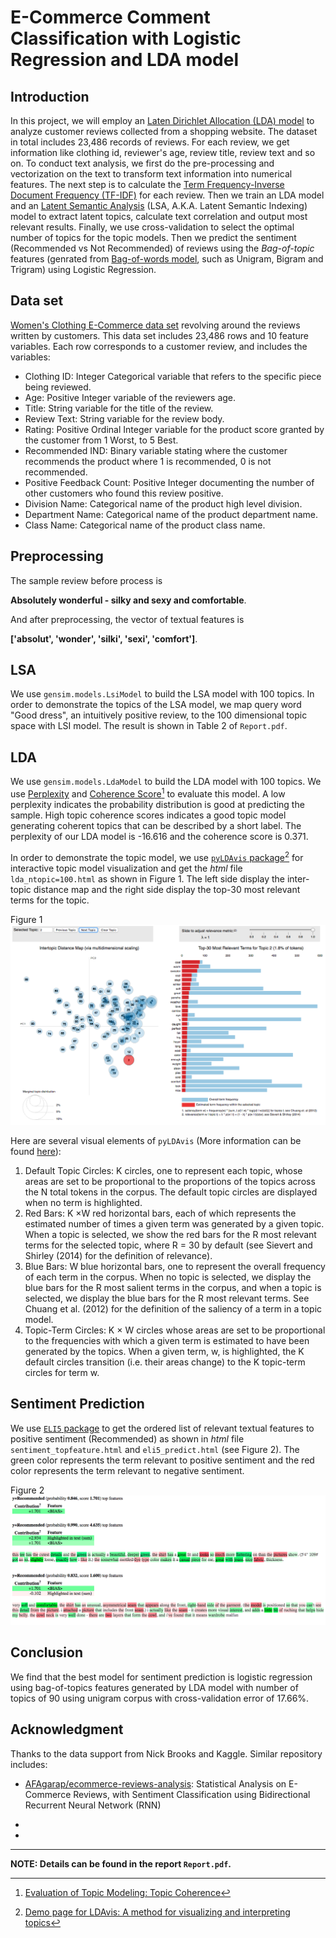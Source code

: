 # E-Commerce Comment Classification with Logistic Regression and LDA model

## Introduction

In this project, we will employ an [Laten Dirichlet Allocation (LDA) model](https://en.wikipedia.org/wiki/Latent_Dirichlet_allocation) to analyze customer reviews collected from a shopping website. The dataset in total includes 23,486 records of reviews. For each review, we get information like clothing id, reviewer's age, review title, review text and so on. To conduct text analysis, we first do the pre-processing and vectorization on the text to transform text information into numerical features. The next step is to calculate the [Term Frequency-Inverse Document Frequency (TF-IDF)](https://en.wikipedia.org/wiki/Tf%E2%80%93idf) for each review. Then we train an LDA model and an [Latent Semantic Analysis](https://en.wikipedia.org/wiki/Latent_semantic_analysis)  (LSA, A.K.A. Latent Semantic Indexing) model to extract latent topics, calculate text correlation and output most relevant results. Finally, we use cross-validation to select the optimal number of topics for the topic models. Then we predict the sentiment (Recommended vs Not Recommended) of reviews using the *Bag-of-topic* features (genrated from [Bag-of-words model](https://en.wikipedia.org/wiki/Bag-of-words_model), such as Unigram, Bigram and Trigram) using Logistic Regression.

## Data set

[Women's Clothing E-Commerce data set](https://www.kaggle.com/nicapotato/womens-ecommerce-clothing-reviews) revolving around the reviews written by customers. This data set includes 23,486 rows and 10 feature variables. Each row corresponds
to a customer review, and includes the variables:

* Clothing ID: Integer Categorical variable that refers to the specific piece being reviewed.
* Age: Positive Integer variable of the reviewers age.
* Title: String variable for the title of the review.
* Review Text: String variable for the review body.
* Rating: Positive Ordinal Integer variable for the product score granted by the customer from 1 Worst, to 5 Best.
* Recommended IND: Binary variable stating where the customer recommends the product where 1 is recommended, 0 is not recommended.
* Positive Feedback Count: Positive Integer documenting the number of other customers who found this review positive.
* Division Name: Categorical name of the product high level division.
* Department Name: Categorical name of the product department name.
* Class Name: Categorical name of the product class name.

## Preprocessing

The sample review before process is 

**Absolutely wonderful - silky and sexy and comfortable**. 

And after preprocessing, the vector of textual features is 

**['absolut', 'wonder', 'silki', 'sexi', 'comfort']**.

## LSA

We use `gensim.models.LsiModel` to build the LSA model with 100 topics. In order to demonstrate the topics of the LSA model, we map query word "Good dress", an intuitively positive review, to the 100 dimensional topic space with LSI model. The result is shown in Table 2 of `Report.pdf`.

## LDA

We use `gensim.models.LdaModel` to build the LDA model with 100 topics. We use [Perplexity](https://en.wikipedia.org/wiki/Perplexity) and [Coherence Score](https://radimrehurek.com/gensim/models/coherencemodel.html)[^1] to evaluate this model. A low perplexity indicates the probability distribution is good at predicting the sample. High topic coherence scores indicates a good topic model generating coherent topics that can be described by a short label. The perplexity of our LDA model is -16.616 and the coherence score is 0.371. 

In order to demonstrate the topic model, we use [`pyLDAvis` package](https://github.com/bmabey/pyLDAvis)[^2] for interactive topic model visualization and get the *html* file `lda_ntopic=100.html` as shown in Figure 1. The left side display the inter-topic distance map and the right side display the top-30 most relevant terms for the topic.

Figure 1
![Figure 1](Images/pyLDAvis_screenshot.png)

Here are several visual elements of `pyLDAvis` (More information can be found [here](https://cran.r-project.org/web/packages/LDAvis/vignettes/details.pdf)): 

1. Default Topic Circles: K circles, one to represent each topic, whose areas are set
to be proportional to the proportions of the topics across the N total tokens in the
corpus. The default topic circles are displayed when no term is highlighted.
2. Red Bars: K ×W red horizontal bars, each of which represents the estimated number
of times a given term was generated by a given topic. When a topic is selected, we
show the red bars for the R most relevant terms for the selected topic, where R = 30
by default (see Sievert and Shirley (2014) for the definition of relevance).
3. Blue Bars: W blue horizontal bars, one to represent the overall frequency of each
term in the corpus. When no topic is selected, we display the blue bars for the R most
salient terms in the corpus, and when a topic is selected, we display the blue bars for
the R most relevant terms. See Chuang et al. (2012) for the definition of the saliency
of a term in a topic model.
4. Topic-Term Circles: K × W circles whose areas are set to be proportional to the
frequencies with which a given term is estimated to have been generated by the topics.
When a given term, w, is highlighted, the K default circles transition (i.e. their areas
change) to the K topic-term circles for term w.


## Sentiment Prediction

We use [`ELI5` package](https://github.com/TeamHG-Memex/eli5) to get the ordered list of relevant textual features to positive sentiment (Recommended) as shown in *html* file `sentiment_topfeature.html` and `eli5_predict.html` (see Figure 2). The green color represents the term relevant to positive sentiment and the red color represents the term relevant to negative sentiment.

Figure 2
![Figure 2](Images/Eli5_screenshot-2.png)

## Conclusion

We find that the best model for sentiment prediction is logistic regression using bag-of-topics features generated by LDA model with number of topics of 90 using unigram corpus with cross-validation error of 17.66%.


## Acknowledgment

Thanks to the data support from Nick Brooks and Kaggle. Similar repository includes: 

* [AFAgarap/ecommerce-reviews-analysis](https://github.com/AFAgarap/ecommerce-reviews-analysis): Statistical Analysis on E-Commerce Reviews, with Sentiment Classification using Bidirectional Recurrent Neural Network (RNN)

* [^1]: [Evaluation of Topic Modeling: Topic Coherence](https://datascienceplus.com/evaluation-of-topic-modeling-topic-coherence/)
* [^2]: [Demo page for LDAvis: A method for visualizing and interpreting topics](http://www.kennyshirley.com/LDAvis/)


---

**NOTE: Details can be found in the report `Report.pdf`.**